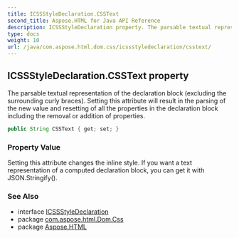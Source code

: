 ```yaml
---
title: ICSSStyleDeclaration.CSSText
second_title: Aspose.HTML for Java API Reference
description: ICSSStyleDeclaration property. The parsable textual representation of the declaration block excluding the surrounding curly braces. Setting this attribute will result in the parsing of the new value and resetting of all the properties in the declaration block including the removal or addition of properties
type: docs
weight: 10
url: /java/com.aspose.html.dom.css/icssstyledeclaration/csstext/
---
```

## ICSSStyleDeclaration.CSSText property

The parsable textual representation of the declaration block (excluding the surrounding curly braces). Setting this attribute will result in the parsing of the new value and resetting of all the properties in the declaration block including the removal or addition of properties.

```java
public String CSSText { get; set; }
```

### Property Value

Setting this attribute changes the inline style. If you want a text representation of a computed declaration block, you can get it with JSON.Stringify().

### See Also

* interface [ICSSStyleDeclaration](../)
* package [com.aspose.html.Dom.Css](../../icssstyledeclaration/)
* package [Aspose.HTML](../../../)
